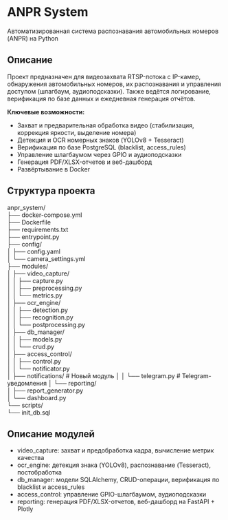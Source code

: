 # ANPR System
Автоматизированная система распознавания автомобильных номеров (ANPR) на Python

## Описание
Проект предназначен для видеозахвата RTSP-потока с IP-камер, обнаружения автомобильных номеров, их распознавания и управления доступом (шлагбаум, аудиоподсказки). Также ведётся логирование, верификация по базе данных и ежедневная генерация отчётов.

**Ключевые возможности:**
- Захват и предварительная обработка видео (стабилизация, коррекция яркости, выделение номера)
- Детекция и OCR номерных знаков (YOLOv8 + Tesseract)
- Верификация по базе PostgreSQL (blacklist, access_rules)
- Управление шлагбаумом через GPIO и аудиоподсказки
- Генерация PDF/XLSX-отчетов и веб-дашборд
- Развёртывание в Docker

## Структура проекта
anpr_system/  
├── docker-compose.yml  
├── Dockerfile  
├── requirements.txt  
├── entrypoint.py  
├── config/  
│   ├── config.yaml  
│   └── camera_settings.yml  
├── modules/  
│   ├── video_capture/  
│   │   ├── capture.py  
│   │   ├── preprocessing.py  
│   │   └── metrics.py  
│   ├── ocr_engine/  
│   │   ├── detection.py  
│   │   ├── recognition.py  
│   │   └── postprocessing.py  
│   ├── db_manager/  
│   │   ├── models.py  
│   │   └── crud.py  
│   ├── access_control/  
│   │   ├── control.py  
│   │   └── notificator.py  
│   ├── notifications/         # Новый модуль
│   │   └── telegram.py        # Telegram-уведомления
│   └── reporting/  
│       ├── report_generator.py  
│       └── dashboard.py  
└── scripts/  
    └── init_db.sql  

## Описание модулей
- video_capture: захват и предобработка кадра, вычисление метрик качества
- ocr_engine: детекция знака (YOLOv8), распознавание (Tesseract), постобработка
- db_manager: модели SQLAlchemy, CRUD-операции, верификация по blacklist и access_rules
- access_control: управление GPIO-шлагбаумом, аудиоподсказки
- reporting: генерация PDF/XLSX-отчетов, веб-дашборд на FastAPI + Plotly

